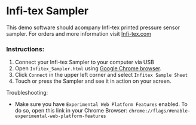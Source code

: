# Infi-tex Sampler

This demo software should acompany Infi-tex printed pressure sensor sampler. For orders and more information visit [Infi-tex.com](http://www.infi-tex.com/)


### Instructions:
1. Connect your Infi-tex Sampler to your computer via USB
2. Open ```Infitex_Sampler.html``` using [Google Chrome browser](https://www.google.com/chrome/). 
3. Click ```Connect``` in the upper left corner and select ```Infitex Sample Sheet```
4. Touch or press the Sampler and see it in action on your screen.

Troubleshooting:
- Make sure you have ```Experimental Web Platform Features``` enabled. To do so, open this link in your Chrome Browser: ```chrome://flags/#enable-experimental-web-platform-features```
